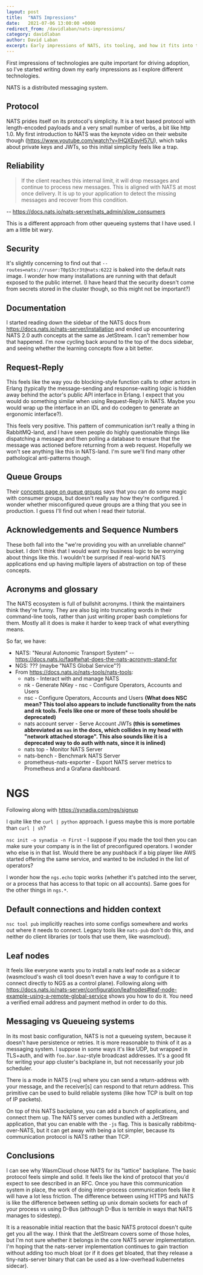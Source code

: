 ```yaml
---
layout: post
title:  "NATS Impressions"
date:   2021-07-06 13:00:00 +0000
redirect_from: /davidlaban/nats-impressions/
category: davidlaban
author: David Laban
excerpt: Early impressions of NATS, its tooling, and how it fits into the universe
---
```


First impressions of technologies are quite important for driving adoption, so I've started writing down my early impressions as I explore different technologies.

NATS is a distributed messaging system.

## Protocol

NATS prides itself on its protocol's simplicity. It is a text based protocol with length-encoded payloads and a very small number of verbs, a bit like http 1.0. My first introduction to NATS was the keynote video on their website though (https://www.youtube.com/watch?v=lHQXEqyH57U), which talks about private keys and JWTs, so this initial simplicity feels like a trap.

## Reliability

> If the client reaches this internal limit, it will drop messages and continue to process new messages. This is aligned with NATS at most once delivery. It is up to your application to detect the missing messages and recover from this condition.

-- https://docs.nats.io/nats-server/nats_admin/slow_consumers

This is a different approach from other queueing systems that I have used. I am a little bit wary.

## Security

It's slightly concerning to find out that `--routes=nats://ruser:T0pS3cr3t@nats:6222` is baked into the default nats image. I wonder how many installations are running with that default exposed to the public internet. (I have heard that the security doesn't come from secrets stored in the cluster though, so this might not be important?)

## Documentation

I started reading down the sidebar of the NATS docs from https://docs.nats.io/nats-server/installation and ended up encountering NATS 2.0 auth concepts at the same as JetStream. I can't remember how that happened. I'm now cycling back around to the top of the docs sidebar, and seeing whether the learning concepts flow a bit better.

## Request-Reply

This feels like the way you do blocking-style function calls to other actors in Erlang (typically the message-sending and response-waiting logic is hidden away behind the actor's public API interface in Erlang. I expect that you would do something similar when using Request-Reply in NATS. Maybe you would wrap up the interface in an IDL and do codegen to generate an ergonomic interface?).

This feels very positive. This pattern of communication isn't really a thing in RabbitMQ-land, and I have seen people do highly questionable things like dispatching a message and then polling a database to ensure that the message was actioned before returning from a web request. Hopefully we won't see anything like this in NATS-land. I'm sure we'll find many other pathological anti-patterns though.

## Queue Groups

Their [concepts page on queue groups](https://docs.nats.io/nats-concepts/queue) says that you can do some magic with consumer groups, but doesn't really say how they're configured. I wonder whether misconfigured queue groups are a thing that you see in production. I guess I'll find out when I read their tutorial.

## Acknowledgements and Sequence Numbers

These both fall into the "we're providing you with an unreliable channel" bucket. I don't think that I would want my business logic to be worrying about things like this. I wouldn't be surprised if real-world NATS applications end up having multiple layers of abstraction on top of these concepts.

## Acronyms and glossary

The NATS ecosystem is full of bullshit acronyms. I think the maintainers think they're funny. They are also big into truncating words in their command-line tools, rather than just writing proper bash completions for them. Mostly all it does is make it harder to keep track of what everything means.

So far, we have:

- NATS: "Neural Autonomic Transport System" -- https://docs.nats.io/faq#what-does-the-nats-acronym-stand-for
- NGS: ??? (maybe "NATS Global Service"?)
- From https://docs.nats.io/nats-tools/nats-tools:
  - nats - Interact with and manage NATS
  - nk - Generate NKey - nsc - Configure Operators, Accounts and Users
  - nsc - Configure Operators, Accounts and Users **(What does NSC mean? This tool also appears to include functionality from the nats and nk tools. Feels like one or more of these tools should be deprecated)**
  - nats account server - Serve Account JWTs **(this is sometimes abbreviated as `nas` in the docs, which collides in my head with "network attached storage". This also sounds like it is a deprecated way to do auth with nats, since it is inlined)**
  - nats top - Monitor NATS Server
  - nats-bench - Benchmark NATS Server
  - prometheus-nats-exporter - Export NATS server metrics to Prometheus and a Grafana dashboard.

# NGS

Following along with https://synadia.com/ngs/signup

I quite like the `curl | python` approach. I guess maybe this is more portable than `curl | sh`?

`nsc init -o synadia -n First` - I suppose if you made the tool then you can make sure your company is in the list of preconfigured operators. I wonder who else is in that list. Would there be any pushback if a big player like AWS started offering the same service, and wanted to be included in the list of operators?

I wonder how the `ngs.echo` topic works (whether it's patched into the server, or a process that has access to that topic on all accounts). Same goes for the other things in `ngs.*`.

## Default connections and hidden context

`nsc tool pub` implicitly reaches into some configs somewhere and works out where it needs to connect. Legacy tools like `nats-pub` don't do this, and neither do client libraries (or tools that use them, like wasmcloud).

## Leaf nodes

It feels like everyone wants you to install a nats leaf node as a sidecar (wasmcloud's wash cli tool doesn't even have a way to configure it to connect directly to NGS as a control plane). Following along with https://docs.nats.io/nats-server/configuration/leafnodes#leaf-node-example-using-a-remote-global-service shows you how to do it. You need a verified email address and payment method in order to do this.

## Messaging vs Queueing systems

In its most basic configuration, NATS is not a queueing system, because it doesn't have persistence or retries. It is more reasonable to think of it as a messaging system. I suppose in some ways it's like UDP, but wrapped in TLS+auth, and with `foo.bar.baz`-style broadcast addresses. It's a good fit for writing your app cluster's backplane in, but not necessarily your job scheduler.

There is a mode in NATS (`req`) where you can send a return-address with your message, and the receiver[s] can respond to that return address. This primitive can be used to build reliable systems (like how TCP is built on top of IP packets).

On top of this NATS backplane, you can add a bunch of applications, and connect them up. The NATS server comes bundled with a JetStream application, that you can enable with the `-js` flag. This is basically rabbitmq-over-NATS, but it can get away with being a lot simpler, because its communication protocol is NATS rather than TCP.

## Conclusions

I can see why WasmCloud chose NATS for its "lattice" backplane. The basic protocol feels simple and solid. It feels like the kind of protocol that you'd expect to see described in an RFC. Once you have this communication system in place, the work of doing inter-process communication feels like it will have a lot less friction. The difference between using HTTPS and NATS is like the difference between setting up unix domain sockets for each of your process vs using D-Bus (although D-Bus is terrible in ways that NATS manages to sidestep).

It is a reasonable initial reaction that the basic NATS protocol doesn't quite get you all the way. I think that the JetStream covers some of those holes, but I'm not sure whether it belongs in the core NATS server implementation. I'm hoping that the nats-server implementation continues to gain traction without adding too much bloat (or if it does get bloated, that they release a tiny-nats-server binary that can be used as a low-overhead kubernetes sidecar).
